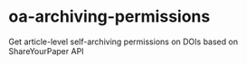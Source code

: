 # oa-archiving-permissions
Get article-level self-archiving permissions on DOIs based on ShareYourPaper API
